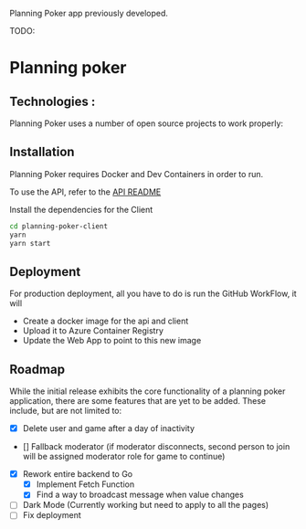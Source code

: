 Planning Poker app previously developed.

TODO:


# Planning poker

## Technologies :

Planning Poker uses a number of open source projects to work properly:

## Installation

Planning Poker requires Docker and Dev Containers in order to run.

To use the API, refer to the [API README](planning-poker-go-api/README.md)

Install the dependencies for the Client

```bash
cd planning-poker-client
yarn
yarn start
```

## Deployment

For production deployment, all you have to do is run the GitHub WorkFlow, it will

- Create a docker image for the api and client
- Upload it to Azure Container Registry
- Update the Web App to point to this new image

## Roadmap

While the initial release exhibits the core functionality of a planning poker application, there are some features that are yet to be added. These include, but are not limited to:

- [x] Delete user and game after a day of inactivity
- [] Fallback moderator (if moderator disconnects, second person to join will be assigned moderator role for game to continue)
- [x] Rework entire backend to Go
   - [x] Implement Fetch Function
   - [x] Find a way to broadcast message when value changes
- [ ] Dark Mode (Currently working but need to apply to all the pages)
- [ ] Fix deployment

[//]: # (These are reference links used in the body of this note and get stripped out when the markdown processor does its job. There is no need to format nicely because it shouldn't be seen. Thanks SO - http://stackoverflow.com/questions/4823468/store-comments-in-markdown-syntax)

   [React]: <https://reactjs.org/>
   [node.js]: <http://nodejs.org>
   [Typescript]: <https://www.typescriptlang.org/>
   [Redux/Redux Toolkit]: <https://redux.js.org/>
   [Docker]: <https://www.docker.com/>
   [Go]: <https://golang.org/>


